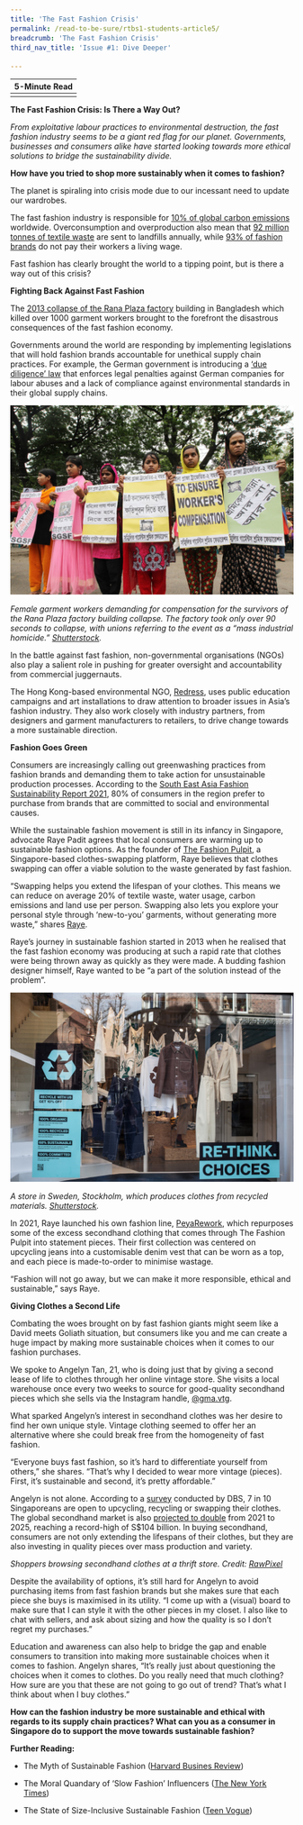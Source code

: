 ```yaml
---
title: 'The Fast Fashion Crisis'
permalink: /read-to-be-sure/rtbs1-students-article5/
breadcrumb: 'The Fast Fashion Crisis'
third_nav_title: 'Issue #1: Dive Deeper'

---
```


| **5-Minute Read** |
| :---------------: |
|                   |

**The Fast Fashion Crisis: Is There a Way Out?**

 

*From exploitative labour practices to environmental destruction, the fast fashion industry seems to be a giant red flag for our planet. Governments, businesses and consumers alike have started looking towards more ethical solutions to bridge the sustainability divide.*

 

**How have you tried to shop more sustainably when it comes to fashion?** 

 

The planet is spiraling into crisis mode due to our incessant need to update our wardrobes.

 

The fast fashion industry is responsible for [10% of global carbon emissions](https://www.unep.org/news-and-stories/press-release/un-alliance-sustainable-fashion-addresses-damage-fast-fashion) worldwide. Overconsumption and overproduction also mean that [92 million tonnes of textile waste](https://www.qut.edu.au/study/creative-industries/news?id=177289) are sent to landfills annually, while [93% of fashion brands](https://fashionchecker.org/) do not pay their workers a living wage.

 

Fast fashion has clearly brought the world to a tipping point, but is there a way out of this crisis?

 

**Fighting Back Against Fast Fashion**

 

The [2013 collapse of the Rana Plaza factory](https://theconversation.com/years-after-the-rana-plaza-tragedy-bangladeshs-garment-workers-are-still-bottom-of-the-pile-159224) building in Bangladesh which killed over 1000 garment workers brought to the forefront the disastrous consequences of the fast fashion economy. 

 

Governments around the world are responding by implementing legislations that will hold fashion brands accountable for unethical supply chain practices. For example, the German government is introducing a [‘due diligence’ law](https://www.just-style.com/news/germany-agrees-new-law-on-supply-chain-due-diligence/) that enforces legal penalties against German companies for labour abuses and a lack of compliance against environmental standards in their global supply chains.

 ![](/images/rtbs1-students-article5a.jpg)                              

*Female garment workers demanding for compensation for the survivors of the Rana Plaza factory building collapse. The factory took only over 90 seconds to collapse, with unions referring to the event as a “mass industrial homicide.” [Shutterstock](https://www.shutterstock.com/zh-Hant/image-photo/young-labors-demanding-long-overdue-rana-1708455925).*

 

In the battle against fast fashion, non-governmental organisations (NGOs) also play a salient role in pushing for greater oversight and accountability from commercial juggernauts. 

 

The Hong Kong-based environmental NGO, [Redress](https://www.redress.com.hk/), uses public education campaigns and art installations to draw attention to broader issues in Asia’s fashion industry. They also work closely with industry partners, from designers and garment manufacturers to retailers, to drive change towards a more sustainable direction.

 

**Fashion Goes Green**

 

Consumers are increasingly calling out greenwashing practices from fashion brands and demanding them to take action for unsustainable production processes. According to the [South East Asia Fashion Sustainability Report 2021](https://issuu.com/fashionrevolution/docs/final___fashion_sustainability_report_2021), 80% of consumers in the region prefer to purchase from brands that are committed to social and environmental causes.

 

While the sustainable fashion movement is still in its infancy in Singapore, advocate Raye Padit agrees that local consumers are warming up to sustainable fashion options. As the founder of [The Fashion Pulpit](https://www.thefashionpulpit.com/), a Singapore-based clothes-swapping platform, Raye believes that clothes swapping can offer a viable solution to the waste generated by fast fashion.

 

“Swapping helps you extend the lifespan of your clothes. This means we can reduce on average 20% of textile waste, water usage, carbon emissions and land use per person. Swapping also lets you explore your personal style through ‘new-to-you’ garments, without generating more waste,” shares [Raye](https://zerrin.com/raye-padit-power-of-clothes-swapping-singapore/).

 

Raye’s journey in sustainable fashion started in 2013 when he realised that the fast fashion economy was producing at such a rapid rate that clothes were being thrown away as quickly as they were made. A budding fashion designer himself, Raye wanted to be “a part of the solution instead of the problem”.

 

 

 ![](/images/rtbs1-students-article5b.jpg)

*A store in Sweden, Stockholm, which produces clothes from recycled materials. [Shutterstock](https://www.shutterstock.com/zh-Hant/image-photo/sweden-stockholm-march-2019-storefront-clothes-1373121191).*

 

In 2021, Raye launched his own fashion line, [PeyaRework](https://www.instagram.com/peyarework/?hl=en), which repurposes some of the excess secondhand clothing that comes through The Fashion Pulpit into statement pieces. Their first collection was centered on upcycling jeans into a customisable denim vest that can be worn as a top, and each piece is made-to-order to minimise wastage.

 

“Fashion will not go away, but we can make it more responsible, ethical and sustainable,” says Raye.

 

**Giving Clothes a Second Life**

 

Combating the woes brought on by fast fashion giants might seem like a David meets Goliath situation, but consumers like you and me can create a huge impact by making more sustainable choices when it comes to our fashion purchases.

 

We spoke to Angelyn Tan, 21, who is doing just that by giving a second lease of life to clothes through her online vintage store. She visits a local warehouse once every two weeks to source for good-quality secondhand pieces which she sells via the Instagram handle, [@gma.vtg](https://www.instagram.com/gma.vtg/?hl=en).

 

What sparked Angelyn’s interest in secondhand clothes was her desire to find her own unique style. Vintage clothing seemed to offer her an alternative where she could break free from the homogeneity of fast fashion.

 

“Everyone buys fast fashion, so it’s hard to differentiate yourself from others,” she shares. “That’s why I decided to wear more vintage (pieces). First, it’s sustainable and second, it’s pretty affordable.”

 

Angelyn is not alone. According to a [survey](https://www.dbs.com/newsroom/Singaporeans_open_to_sustainable_fashion_but_wont_pay_more__DBS_survey) conducted by DBS, 7 in 10 Singaporeans are open to upcycling, recycling or swapping their clothes. The global secondhand market is also [projected to double](https://www.google.com/url?q=https://www.thredup.com/resale/%23resale-industry&sa=D&source=docs&ust=1644423339706684&usg=AOvVaw1ZZKlqR_vVkDJymgG0vND0) from 2021 to 2025, reaching a record-high of S$104 billion. In buying secondhand, consumers are not only extending the lifespans of their clothes, but they are also investing in quality pieces over mass production and variety.

 

 

*Shoppers browsing secondhand clothes at a thrift store. Credit:* [*RawPixel*](https://www.rawpixel.com/image/3887944/photo-image-face-mask-covid)

 

Despite the availability of options, it’s still hard for Angelyn to avoid purchasing items from fast fashion brands but she makes sure that each piece she buys is maximised in its utility. “I come up with a (visual) board to make sure that I can style it with the other pieces in my closet. I also like to chat with sellers, and ask about sizing and how the quality is so I don’t regret my purchases.”

 

Education and awareness can also help to bridge the gap and enable consumers to transition into making more sustainable choices when it comes to fashion. Angelyn shares, “It’s really just about questioning the choices when it comes to clothes. Do you really need that much clothing? How sure are you that these are not going to go out of trend? That’s what I think about when I buy clothes.” 

 

 

**How can the fashion industry be more sustainable and ethical with regards to its supply chain practices? What can you as a consumer in Singapore do to support the move towards sustainable fashion?**

 

 

**Further Reading:**

- The Myth of Sustainable Fashion ([Harvard Busines Review](https://hbr.org/2022/01/the-myth-of-sustainable-fashion))

- The Moral Quandary of ‘Slow Fashion’ Influencers ([The New York Times](https://www.nytimes.com/2022/02/08/style/fashion-influencers-sustainability.html))

- The State of Size-Inclusive Sustainable Fashion ([Teen Vogue](https://www.teenvogue.com/story/state-of-size-inclusive-sustainable-fashion))

 
